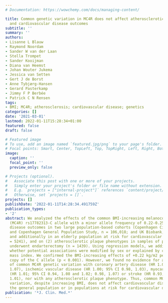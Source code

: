 ```yaml
---
# Documentation: https://wowchemy.com/docs/managing-content/

title: Common genetic variation in MC4R does not affect atherosclerotic plaque phenotypes
  and cardiovascular disease outcomes
subtitle: ''
summary: ''
authors:
- Lisanne L Blauw
- Raymond Noordam
- Sander W van der Laan
- Stella Trompet
- Sander Kooijman
- Diana van Heemst
- Johan Wouter Jukema
- Jessica van Setten
- Gert J de Borst
- Anne Tybjærg-Hansen
- Gerard Pasterkamp
- Jimmy F P Berbée
- Patrick C N Rensen
tags:
- BMI; MC4R; atherosclerosis; cardiovascular disease; genetics
categories: []
date: '2021-03-01'
lastmod: 2022-01-11T15:28:34+01:00
featured: false
draft: false

# Featured image
# To use, add an image named `featured.jpg/png` to your page's folder.
# Focal points: Smart, Center, TopLeft, Top, TopRight, Left, Right, BottomLeft, Bottom, BottomRight.
image:
  caption: ''
  focal_point: ''
  preview_only: false

# Projects (optional).
#   Associate this post with one or more of your projects.
#   Simply enter your project's folder or file name without extension.
#   E.g. `projects = ["internal-project"]` references `content/project/deep-learning/index.md`.
#   Otherwise, set `projects = []`.
projects: []
publishDate: '2022-01-11T14:28:34.491759Z'
publication_types:
- '2'
abstract: We analyzed the effects of the common BMI-increasing melanocortin 4 receptor
  (MC4R) rs17782313-C allele with a minor allele frequency of 0.22-0.25 on (1) cardiovascular
  disease outcomes in two large population-based cohorts (Copenhagen City Heart Study
  and Copenhagen General Population Study, n = 106,018; and UK Biobank, n = 357,426)
  and additionally in an elderly population at risk for cardiovascular disease (n
  = 5241), and on (2) atherosclerotic plaque phenotypes in samples of patients who
  underwent endarterectomy (n = 1439). Using regression models, we additionally analyzed
  whether potential associations were modified by sex or explained by changes in body
  mass index. We confirmed the BMI-increasing effects of +0.22 kg/m2 per additional
  copy of the C allele (p < 0.001). However, we found no evidence for an association
  of common MC4R genetic variation with coronary artery disease (HR 1.03; 95% CI 0.99,
  1.07), ischemic vascular disease (HR 1.00; 95% CI 0.98, 1.03), myocardial infarction
  (HR 1.01; 95% CI 0.94, 1.08 and 1.02; 0.98, 1.07) or stroke (HR 0.93; 95% CI 0.85,
  1.01), nor with any atherosclerotic plaque phenotype. Thus, common MC4R genetic
  variation, despite increasing BMI, does not affect cardiovascular disease risk in
  the general population or in populations at risk for cardiovascular disease.
publication: '*J. Clin. Med.*'
---
```

